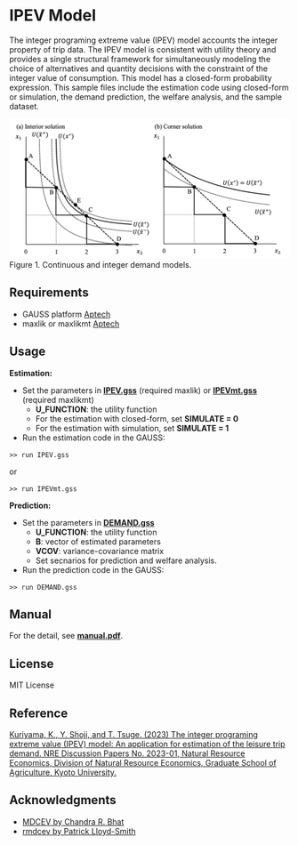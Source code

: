 # IPEV Model

The integer programing extreme value (IPEV) model  accounts the integer property of trip data. The IPEV model is consistent with utility theory and provides a single structural framework for simultaneously modeling the choice of alternatives and quantity decisions with the constraint of the integer value of consumption. This model has a closed-form probability expression. This sample files include the estimation code using closed-form or simulation, the demand prediction, the welfare analysis, and the sample dataset.

![Figure1](https://github.com/KoichiKuriyama/IPEV/blob/ea21771ee08a32b8e972ec9692fe57e7b850361b/figure/fig1.png)
Figure 1. Continuous and integer demand models.

## Requirements
- GAUSS platform [Aptech](https://www.aptech.com)
- maxlik or maxlikmt [Aptech](https://www.aptech.com)

## Usage
**Estimation:**
- Set the parameters in  **[IPEV.gss](https://github.com/KoichiKuriyama/IPEV/blob/350163d7f20746fc02f169a37a2c77b7c9745bfd/IPEV.gss)** (required maxlik) or **[IPEVmt.gss](https://github.com/KoichiKuriyama/IPEV/blob/350163d7f20746fc02f169a37a2c77b7c9745bfd/IPEVmt.gss)** (required maxlikmt)
  - **U_FUNCTION**: the utility function
  - For the estimation with closed-form, set **SIMULATE = 0**
  - For the estimation with simulation, set **SIMULATE = 1**
- Run the estimation code in the GAUSS: 
```
>> run IPEV.gss
```
or
```
>> run IPEVmt.gss
```


**Prediction:**
- Set the parameters in  **[DEMAND.gss](https://github.com/KoichiKuriyama/IPEV/blob/350163d7f20746fc02f169a37a2c77b7c9745bfd/DEMAND.gss)**
  - **U_FUNCTION**: the utility function
  - **B**: vector of estimated parameters
  - **VCOV**: variance-covariance matrix
  - Set secnarios for prediction and welfare analysis.
- Run the prediction code in the GAUSS: 
```
>> run DEMAND.gss
```
## Manual
For the detail, see **[manual.pdf](https://github.com/KoichiKuriyama/IPEV/blob/350163d7f20746fc02f169a37a2c77b7c9745bfd/manual.pdf)**.

## License
MIT License

## Reference
[Kuriyama, K., Y. Shoji, and T. Tsuge. (2023) The integer programing extreme value (IPEV) model: An application for estimation of the leisure trip demand. NRE Discussion Papers No. 2023-01, Natural Resource Economics, Division of Natural Resource Economics, Graduate School of Agriculture, Kyoto University.](https://repository.kulib.kyoto-u.ac.jp/dspace/bitstream/2433/281531/1/NREDP2023_01.pdf)

## Acknowledgments
- [MDCEV by Chandra R. Bhat](https://www.caee.utexas.edu/prof/bhat/FULL_CODES.htm)
- [rmdcev by Patrick Lloyd-Smith](https://github.com/plloydsmith/rmdcev)
